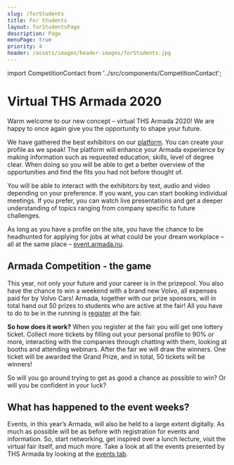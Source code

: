 ```yaml
---
slug: /forStudents
title: For Students
layout: forStudentsPage
description: Page
menuPage: true
priority: 4
header: /assets/images/header-images/forStudents.jpg
---
```


import CompetitionContact from '../src/components/CompetitionContact';

# Virtual THS Armada 2020

Warm welcome to our new concept – virtual THS Armada 2020! We are happy to once again give you the opportunity to shape your future.

We have gathered the best exhibitors on our [platform](https://event.armada.nu/sv/event/3994). You can create your profile as we speak! The platform will enhance your Armada experience by making information such as requested education, skills, level of degree clear. When doing so you will be able to get a better overview of the opportunities and find the fits you had not before thought of.

You will be able to interact with the exhibitors by text, audio and video depending on your preference. If you want, you can start booking individual meetings. If you prefer, you can watch live presentations and get a deeper understanding of topics ranging from company specific to future challenges.

As long as you have a profile on the site, you have the chance to be headhunted for applying for jobs at what could be your dream workplace – all at the same place – [event.armada.nu](https://event.armada.nu/sv/event/3994).

## Armada Competition - the game

This year, not only your future and your career is in the prizepool. You also have the chance to win a weekend with a brand new Volvo, all expenses paid for by Volvo Cars! Armada, together with our prize sponsors,  will in total hand out 50 prizes to students who are active at the fair! All you have to do to be in the running is [register](https://event.armada.nu/sv/event/3994) at the fair.


<p><b id='sustainability-color'>So how does it work?</b> When you register at the fair you will get one lottery ticket. Collect more tickets by filling out your personal profile to 90% or more, interacting with the companies through chatting with them, looking at booths and attending webinars. After the fair we will draw the winners. One ticket will be awarded the Grand Prize, and in total, 50 tickets will be winners!</p>

So will you go around trying to get as good a chance as possible to win? Or will you be confident in your luck?


<CompetitionContact/>


## What has happened to the event weeks?
Events, in this year’s Armada, will also be held to a large extent digitally. As much as possible will be as before with registration for events and information. So, start networking, get inspired over a lunch lecture, visit the virtual fair itself, and much more. Take a look at all the events presented by THS Armada by looking at the [events tab](https://armada.nu/events).
